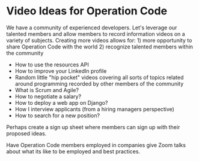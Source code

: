 # Video Ideas for Operation Code
We have a community of experienced developers. Let's leverage our talented members and allow members to record information videos on a variety of subjects. Creating more videos allows for: 1) more opportunity to share Operation Code with the world 2) recognize talented members within the community

* How to use the resources API
* How to improve your LinkedIn profile
* Random little "hip pocket" videos covering all sorts of topics related around programming recorded by other members of the community 
* What is Scrum and Agile? 
* How to negotiate a salary? 
* How to deploy a web app on Django? 
* How I interview applicants (from a hiring managers perspective)
* How to search for a new position? 
  
  

Perhaps create a sign up sheet where members can sign up with their proposed ideas. 

Have Operation Code members employed in companies give Zoom talks about what its like to be employed and best practices.